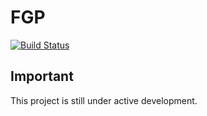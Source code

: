 # FGP

[![Build Status][travisci-badge]][travisci]

## Important

This project is still under active development.

[acquia]:               https://acquia.com
[lightning]:            https://github.com/acquia/lightning
[wxt]:                  https://github.com/drupalwxt/wxt
[travisci]:             https://travis-ci.org/drupalwxt/fgp
[travisci-badge]:       https://travis-ci.org/drupalwxt/fgp.png?branch=8.x-2.x
